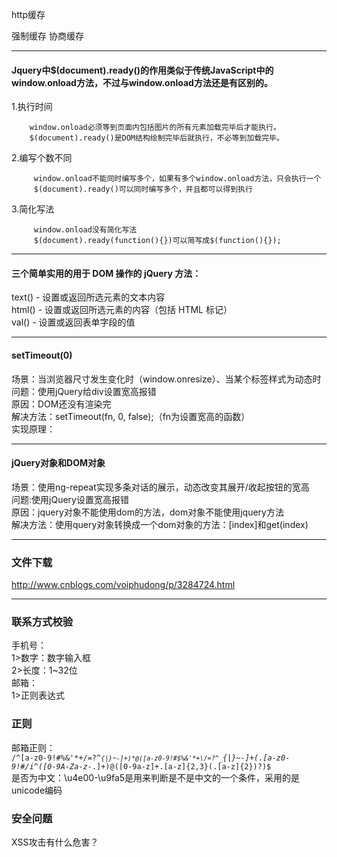 http缓存

强制缓存
协商缓存

----------
#### Jquery中$(document).ready()的作用类似于传统JavaScript中的window.onload方法，不过与window.onload方法还是有区别的。 ####

1.执行时间 

        window.onload必须等到页面内包括图片的所有元素加载完毕后才能执行。 
        $(document).ready()是DOM结构绘制完毕后就执行，不必等到加载完毕。 

2.编写个数不同 

         window.onload不能同时编写多个，如果有多个window.onload方法，只会执行一个 
         $(document).ready()可以同时编写多个，并且都可以得到执行 

3.简化写法 

         window.onload没有简化写法 
         $(document).ready(function(){})可以简写成$(function(){});
----------
#### 三个简单实用的用于 DOM 操作的 jQuery 方法：<br>
text() - 设置或返回所选元素的文本内容<br>
html() - 设置或返回所选元素的内容（包括 HTML 标记）<br>
val() - 设置或返回表单字段的值<br>

----------
#### setTimeout(0)
场景：当浏览器尺寸发生变化时（window.onresize）、当某个标签样式为动态时<br>
问题：使用jQuery给div设置宽高报错<br>
原因：DOM还没有渲染完<br>
解决方法：setTimeout(fn, 0, false);（fn为设置宽高的函数）<br>
实现原理：<br>

----------
#### jQuery对象和DOM对象
场景：使用ng-repeat实现多条对话的展示，动态改变其展开/收起按钮的宽高<br>
问题:使用jQuery设置宽高报错<br>
原因：jquery对象不能使用dom的方法，dom对象不能使用jquery方法<br>
解决方法：使用query对象转换成一个dom对象的方法：[index]和get(index)<br>

----------
### 文件下载
<a>http://www.cnblogs.com/voiphudong/p/3284724.html</a>

-----------
### 联系方式校验
手机号：<br>
1>数字：数字输入框<br>
2>长度：1~32位<br>
邮箱：<br>
1>正则表达式<br>
### 正则
邮箱正则：<br>
<code>/^[a-z0-9!#$%&'*+\/=?^_`{|}~-]+(\.[a-z0-9!#$%&'*+\/=?^_`{|}~-]+)*@([a-z0-9!#$%&'*+\/=?^_`{|}~-]+(\.[a-z0-9!#$%&'*+\/=?^_`{|}~-]+)*|\[[0-9]{1,3}\.[0-9]{1,3}\.[0-9]{1,3}\.[0-9]{1,3}\])$/i</code><code>^([0-9A-Za-z\-_\.]+)@([0-9a-z]+\.[a-z]{2,3}(\.[a-z]{2})?)$</code><br>
是否为中文：\u4e00-\u9fa5是用来判断是不是中文的一个条件，采用的是unicode编码

### 安全问题
XSS攻击有什么危害？

